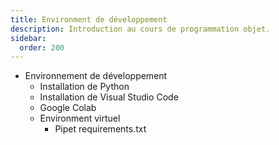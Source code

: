 ```yaml
---
title: Environment de développement
description: Introduction au cours de programmation objet.
sidebar:
  order: 200
---
```


- Environnement de développement
    - Installation de Python
    - Installation de Visual Studio Code
    - Google Colab
    - Environment virtuel
      - Pipet requirements.txt